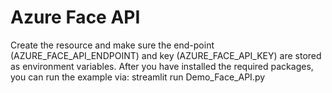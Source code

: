 # Azure Face API
Create the resource and make sure the end-point (AZURE_FACE_API_ENDPOINT) and key (AZURE_FACE_API_KEY) are stored as environment variables. After you have installed the required packages, you can run the example via: streamlit run Demo_Face_API.py
